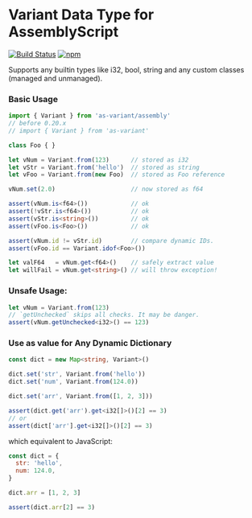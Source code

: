 Variant Data Type for AssemblyScript
===

[![Build Status](https://github.com/MaxGraey/as-variant/actions/workflows/test.yml/badge.svg?event=push)](https://github.com/MaxGraey/as-variant/actions/workflows/test.yml?query=branch%3Amain)
[![npm](https://img.shields.io/npm/v/as-variant.svg?color=007acc&logo=npm)](https://www.npmjs.com/package/as-variant)

Supports any builtin types like i32, bool, string and any custom classes (managed and unmanaged).

### Basic Usage

```ts
import { Variant } from 'as-variant/assembly'
// before 0.20.x
// import { Variant } from 'as-variant'

class Foo { }

let vNum = Variant.from(123)      // stored as i32
let vStr = Variant.from('hello')  // stored as string
let vFoo = Variant.from(new Foo)  // stored as Foo reference

vNum.set(2.0)                     // now stored as f64

assert(vNum.is<f64>())            // ok
assert(!vStr.is<f64>())           // ok
assert(vStr.is<string>())         // ok
assert(vFoo.is<Foo>())            // ok

assert(vNum.id != vStr.id)        // compare dynamic IDs.
assert(vFoo.id == Variant.idof<Foo>())

let valF64   = vNum.get<f64>()    // safely extract value
let willFail = vNum.get<string>() // will throw exception!
```

### Unsafe Usage:

```ts
let vNum = Variant.from(123)
// `getUnchecked` skips all checks. It may be danger.
assert(vNum.getUnchecked<i32>() == 123)
```

### Use as value for Any Dynamic Dictionary

```ts
const dict = new Map<string, Variant>()

dict.set('str', Variant.from('hello'))
dict.set('num', Variant.from(124.0))

dict.set('arr', Variant.from([1, 2, 3]))

assert(dict.get('arr').get<i32[]>()[2] == 3)
// or
assert(dict['arr'].get<i32[]>()[2] == 3)
```

which equivalent to JavaScript:

```js
const dict = {
  str: 'hello',
  num: 124.0,
}

dict.arr = [1, 2, 3]

assert(dict.arr[2] == 3)
```
